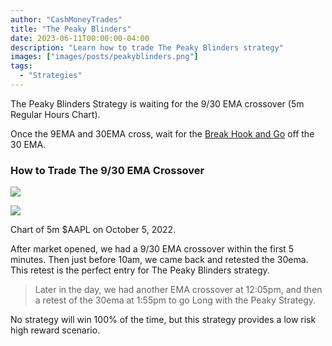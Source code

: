 ```yaml
---
author: "CashMoneyTrades"
title: "The Peaky Blinders"
date: 2023-06-11T00:00:00-04:00
description: "Learn how to trade The Peaky Blinders strategy"
images: ["images/posts/peakyblinders.png"]
tags:
  - "Strategies"
---
```



The Peaky Blinders Strategy is waiting for the 9/30 EMA crossover (5m Regular Hours Chart).  

Once the 9EMA and 30EMA cross, wait for the [Break Hook and Go](/education/how-to-trade-the-break-hook-and-go/) off the 30 EMA.

### How to Trade The 9/30 EMA Crossover

![](/images/peaky.png)


![](/images/peakyblinders.png)

Chart of 5m $AAPL on October 5, 2022.  

After market opened, we had a 9/30 EMA crossover within the first 5 minutes.  Then just before 10am, we came back and retested the 30ema.  This retest is the perfect entry for The Peaky Blinders strategy.  

> Later in the day, we had another EMA crossover at 12:05pm, and then a retest of the 30ema at 1:55pm to go Long with the Peaky Strategy.

No strategy will win 100% of the time, but this strategy provides a low risk high reward scenario.
